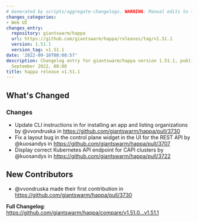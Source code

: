 ```yaml
---
# Generated by scripts/aggregate-changelogs. WARNING: Manual edits to this files will be overwritten.
changes_categories:
- Web UI
changes_entry:
  repository: giantswarm/happa
  url: https://github.com/giantswarm/happa/releases/tag/v1.51.1
  version: 1.51.1
  version_tag: v1.51.1
date: '2022-09-16T08:08:57'
description: Changelog entry for giantswarm/happa version 1.51.1, published on 16
  September 2022, 08:08
title: happa release v1.51.1
---
```


<!-- Release notes generated using configuration in .github/release.yml at main -->

## What's Changed
### Changes
* Update CLI instructions in for installing an app and listing organizations by @vvondruska in https://github.com/giantswarm/happa/pull/3730
* Fix a layout bug in the control plane widget in the UI for the REST API by @kuosandys in https://github.com/giantswarm/happa/pull/3707
* Display correct Kubernetes API endpoint for CAPI clusters by @kuosandys in https://github.com/giantswarm/happa/pull/3722

## New Contributors
* @vvondruska made their first contribution in https://github.com/giantswarm/happa/pull/3730

**Full Changelog**: https://github.com/giantswarm/happa/compare/v1.51.0...v1.51.1
